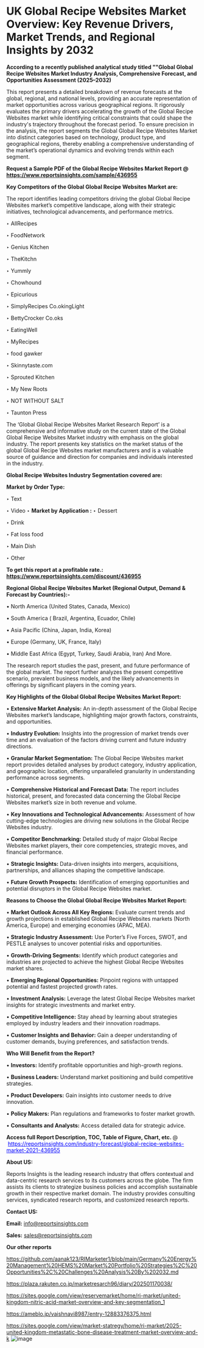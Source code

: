 # UK Global Recipe Websites Market Overview: Key Revenue Drivers, Market Trends, and Regional Insights by 2032

<strong>According to a recently published analytical study titled ""Global Global Recipe Websites Market Industry Analysis, Comprehensive Forecast, and Opportunities Assessment (2025–2032)</strong>

This report presents a detailed breakdown of revenue forecasts at the global, regional, and national levels, providing an accurate representation of market opportunities across various geographical regions. It rigorously evaluates the primary drivers accelerating the growth of the Global Recipe Websites market while identifying critical constraints that could shape the industry's trajectory throughout the forecast period. To ensure precision in the analysis, the report segments the Global Global Recipe Websites Market into distinct categories based on technology, product type, and geographical regions, thereby enabling a comprehensive understanding of the market’s operational dynamics and evolving trends within each segment.

<strong>Request a Sample PDF of the Global Recipe Websites Market Report </strong><strong>@<a href=https://www.reportsinsights.com/sample/436955 style=color:#0000ff;> https://www.reportsinsights.com/sample/436955</a></strong></font>

<strong>Key Competitors of the Global Global Recipe Websites Market are:</strong>

The report identifies leading competitors driving the global Global Recipe Websites market’s competitive landscape, along with their strategic initiatives, technological advancements, and performance metrics.

‣ AllRecipes

‣ FoodNetwork

‣ Genius Kitchen

‣ TheKitchn

‣ Yummly

‣ Chowhound

‣ Epicurious

‣ SimplyRecipes
 Co.okingLight

‣ BettyCrocker
 Co.oks

‣ EatingWell

‣ MyRecipes

‣ food gawker

‣ Skinnytaste.com

‣ Sprouted Kitchen

‣ My New Roots

‣ NOT WITHOUT SALT

‣ Taunton Press

The ‘Global Global Recipe Websites Market Research Report’ is a comprehensive and informative study on the current state of the Global Global Recipe Websites Market industry with emphasis on the global industry. The report presents key statistics on the market status of the global Global Recipe Websites market manufacturers and is a valuable source of guidance and direction for companies and individuals interested in the industry.

<strong>Global Recipe Websites Industry Segmentation covered are:</strong>

<strong>Market by Order Type: </strong>

‣ Text

‣ Video
‣ 
<strong>Market by Application :</strong>
‣ Dessert

‣ Drink

‣ Fat loss food

‣ Main Dish

‣ Other

<strong>To get this report at a profitable rate.: <a href=https://www.reportsinsights.com/discount/436955 style=color:#0000ff;>https://www.reportsinsights.com/discount/436955</a></strong></font>

<strong>Regional Global Recipe Websites Market (Regional Output, Demand &amp; Forecast by Countries):-</strong>

• North America (United States, Canada, Mexico)

• South America ( Brazil, Argentina, Ecuador, Chile)

• Asia Pacific (China, Japan, India, Korea)

• Europe (Germany, UK, France, Italy)

• Middle East Africa (Egypt, Turkey, Saudi Arabia, Iran) And More.

The research report studies the past, present, and future performance of the global market. The report further analyzes the present competitive scenario, prevalent business models, and the likely advancements in offerings by significant players in the coming years.

<strong>Key Highlights of the Global Global Recipe Websites Market Report:</strong>

• <strong>Extensive Market Analysis:</strong> An in-depth assessment of the Global Recipe Websites market’s landscape, highlighting major growth factors, constraints, and opportunities.

• <strong>Industry Evolution:</strong> Insights into the progression of market trends over time and an evaluation of the factors driving current and future industry directions.

• <strong>Granular Market Segmentation:</strong> The Global Recipe Websites market report provides detailed analyses by product category, industry application, and geographic location, offering unparalleled granularity in understanding performance across segments.

• <strong>Comprehensive Historical and Forecast Data:</strong> The report includes historical, present, and forecasted data concerning the Global Recipe Websites market’s size in both revenue and volume.

• <strong>Key Innovations and Technological Advancements:</strong> Assessment of how cutting-edge technologies are driving new solutions in the Global Recipe Websites industry.

• <strong>Competitor Benchmarking:</strong> Detailed study of major Global Recipe Websites market players, their core competencies, strategic moves, and financial performance.

• <strong>Strategic Insights:</strong> Data-driven insights into mergers, acquisitions, partnerships, and alliances shaping the competitive landscape.

• <strong>Future Growth Prospects:</strong> Identification of emerging opportunities and potential disruptors in the Global Recipe Websites market.

<strong>Reasons to Choose the Global Global Recipe Websites Market Report:</strong>

• <strong>Market Outlook Across All Key Regions:</strong> Evaluate current trends and growth projections in established Global Recipe Websites markets (North America, Europe) and emerging economies (APAC, MEA).

• <strong>Strategic Industry Assessment:</strong> Use Porter’s Five Forces, SWOT, and PESTLE analyses to uncover potential risks and opportunities.

• <strong>Growth-Driving Segments:</strong> Identify which product categories and industries are projected to achieve the highest Global Recipe Websites market shares.

• <strong>Emerging Regional Opportunities:</strong> Pinpoint regions with untapped potential and fastest projected growth rates.

• <strong>Investment Analysis:</strong> Leverage the latest Global Recipe Websites market insights for strategic investments and market entry.

• <strong>Competitive Intelligence:</strong> Stay ahead by learning about strategies employed by industry leaders and their innovation roadmaps.

• <strong>Customer Insights and Behavior:</strong> Gain a deeper understanding of customer demands, buying preferences, and satisfaction trends.

<strong>Who Will Benefit from the Report?</strong>

• <strong>Investors:</strong> Identify profitable opportunities and high-growth regions.

• <strong>Business Leaders:</strong> Understand market positioning and build competitive strategies.

• <strong>Product Developers:</strong> Gain insights into customer needs to drive innovation.

• <strong>Policy Makers:</strong> Plan regulations and frameworks to foster market growth.

• <strong>Consultants and Analysts:</strong> Access detailed data for strategic advice.
</ul>
<strong>Access full Report Description, TOC, Table of Figure, Chart, etc. </strong>@  <a href=https://reportsinsights.com/industry-forecast/global-recipe-websites-market-2021-436955 style=color:#0000ff;>https://reportsinsights.com/industry-forecast/global-recipe-websites-market-2021-436955</a></font>

<strong><strong>About US</strong>:</strong>

Reports Insights is the leading research industry that offers contextual and data-centric research services to its customers across the globe. The firm assists its clients to strategize business policies and accomplish sustainable growth in their respective market domain. The industry provides consulting services, syndicated research reports, and customized research reports.

<strong>Contact US:</strong>

<p class=""""><b>Email:</b> <a href=mailto:info@reportsinsights.com>info@reportsinsights.com</a></p>
<p class=""""><b>Sales:</b> <a href=mailto:sales@reportsinsights.com>sales@reportsinsights.com</a></p>

<strong>Our other reports</strong>

<a href=https://github.com/aanak123/RIMarketer1/blob/main/Germany%20Energy%20Management%20HEMS%20Market%20Portfolio%20Strategies%2C%20Opportunities%2C%20Challenges%20Analysis%20By%202032.md>https://github.com/aanak123/RIMarketer1/blob/main/Germany%20Energy%20Management%20HEMS%20Market%20Portfolio%20Strategies%2C%20Opportunities%2C%20Challenges%20Analysis%20By%202032.md</a>

<a href=https://plaza.rakuten.co.jp/marketresarch96/diary/202501170038/>https://plaza.rakuten.co.jp/marketresarch96/diary/202501170038/</a>

<a href=https://sites.google.com/view/reservemarket/home/ri-market/united-kingdom-nitric-acid-market-overview-and-key-segmentation_1>https://sites.google.com/view/reservemarket/home/ri-market/united-kingdom-nitric-acid-market-overview-and-key-segmentation_1</a>

<a href=https://ameblo.jp/vaishnavi8987/entry-12883376375.html>https://ameblo.jp/vaishnavi8987/entry-12883376375.html</a>

<a href=https://sites.google.com/view/market-statregy/home/ri-market/2025-united-kingdom-metastatic-bone-disease-treatment-market-overview-and-k>https://sites.google.com/view/market-statregy/home/ri-market/2025-united-kingdom-metastatic-bone-disease-treatment-market-overview-and-k</a>
![image](https://github.com/user-attachments/assets/714d3e5b-b98a-4e98-9591-ba1e5eba1f10)
